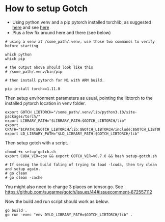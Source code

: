 
# How to setup Gotch

* Using python venv and a pip pytorch installed torchlib, as suggested [here](https://github.com/pytorch/pytorch/issues/13130#issuecomment-1402453615) and see [here](https://pypi.org/project/torch/1.11.0/#files)
* Plus a few fix around here and there (see below)

```
# using a venv at /some_path/.venv, use those two commands to verify before starting

which python
which pip

# the output above should look like this
# /some_path/.venv/bin/pip

# then install pytorch for M1 with ARM build.

pip install torch==1.11.0
```

Then setup environment parameters as usual, pointing the libtorch to the installed pytorch location in venv folder.
```
export GOTCH_LIBTORCH="/some_path/.venv/lib/python3.10/site-packages/torch/"
export LIBRARY_PATH="$LIBRARY_PATH:$GOTCH_LIBTORCH/lib"
export CPATH="$CPATH:$GOTCH_LIBTORCH/lib:$GOTCH_LIBTORCH/include:$GOTCH_LIBTORCH/include/torch/csrc/api/include"
export LD_LIBRARY_PATH="$LD_LIBRARY_PATH:$GOTCH_LIBTORCH/lib"
```

Then setup gotch with a script.
```
chmod +x setup-gotch.sh
export CUDA_VER=cpu && export GOTCH_VER=v0.7.0 && bash setup-gotch.sh

# If seeing the build faling of trying to load -lcuda, then try clean and setup again.
# go clean
# go clean -cache
```

You might also need to change 3 places on tensor.go. See
https://github.com/sugarme/gotch/issues/44#issuecomment-872557112

Now the build and run script should work as below.
```
go build . 
go run -exec "env DYLD_LIBRARY_PATH=$GOTCH_LIBTORCH/lib" .
```
